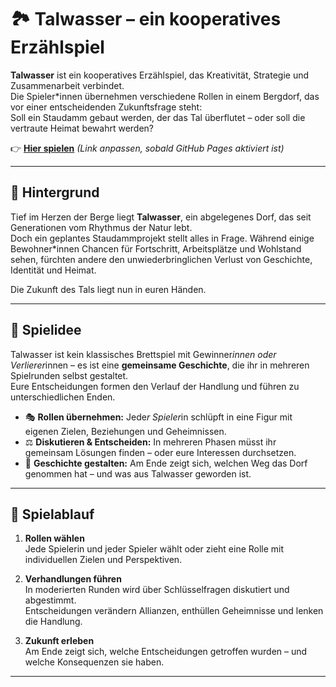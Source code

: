 # 🏞️ Talwasser – ein kooperatives Erzählspiel

**Talwasser** ist ein kooperatives Erzählspiel, das Kreativität, Strategie und Zusammenarbeit verbindet.  
Die Spieler*innen übernehmen verschiedene Rollen in einem Bergdorf, das vor einer entscheidenden Zukunftsfrage steht:  
Soll ein Staudamm gebaut werden, der das Tal überflutet – oder soll die vertraute Heimat bewahrt werden?

👉 [**Hier spielen**](https://<DEIN-GITHUB-NAME>.github.io/Talwasser/) *(Link anpassen, sobald GitHub Pages aktiviert ist)*

---

## 🌄 Hintergrund

Tief im Herzen der Berge liegt **Talwasser**, ein abgelegenes Dorf, das seit Generationen vom Rhythmus der Natur lebt.  
Doch ein geplantes Staudammprojekt stellt alles in Frage. Während einige Bewohner*innen Chancen für Fortschritt, Arbeitsplätze und Wohlstand sehen, fürchten andere den unwiederbringlichen Verlust von Geschichte, Identität und Heimat.

Die Zukunft des Tals liegt nun in euren Händen.

---

## 🧩 Spielidee

Talwasser ist kein klassisches Brettspiel mit Gewinner*innen oder Verlierer*innen – es ist eine **gemeinsame Geschichte**, die ihr in mehreren Spielrunden selbst gestaltet.  
Eure Entscheidungen formen den Verlauf der Handlung und führen zu unterschiedlichen Enden.

- 🎭 **Rollen übernehmen:** Jede*r Spieler*in schlüpft in eine Figur mit eigenen Zielen, Beziehungen und Geheimnissen.  
- ⚖️ **Diskutieren & Entscheiden:** In mehreren Phasen müsst ihr gemeinsam Lösungen finden – oder eure Interessen durchsetzen.  
- 📜 **Geschichte gestalten:** Am Ende zeigt sich, welchen Weg das Dorf genommen hat – und was aus Talwasser geworden ist.

---

## 🧠 Spielablauf

1. **Rollen wählen**  
   Jede Spielerin und jeder Spieler wählt oder zieht eine Rolle mit individuellen Zielen und Perspektiven.  

2. **Verhandlungen führen**  
   In moderierten Runden wird über Schlüsselfragen diskutiert und abgestimmt.  
   Entscheidungen verändern Allianzen, enthüllen Geheimnisse und lenken die Handlung.  

3. **Zukunft erleben**  
   Am Ende zeigt sich, welche Entscheidungen getroffen wurden – und welche Konsequenzen sie haben.

---
